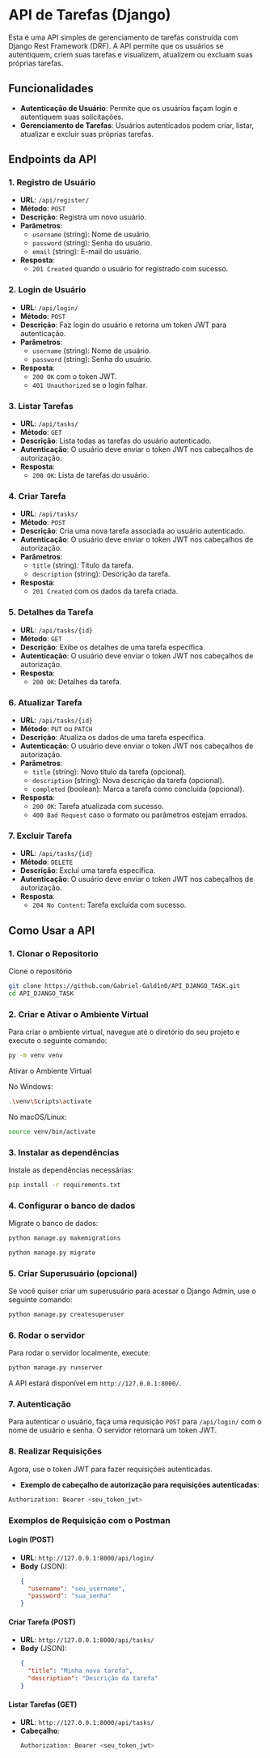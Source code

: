 
# API de Tarefas (Django)

Esta é uma API simples de gerenciamento de tarefas construída com Django Rest Framework (DRF). A API permite que os usuários se autentiquem, criem suas tarefas e visualizem, atualizem ou excluam suas próprias tarefas.

## Funcionalidades

- **Autenticação de Usuário**: Permite que os usuários façam login e autentiquem suas solicitações.
- **Gerenciamento de Tarefas**: Usuários autenticados podem criar, listar, atualizar e excluir suas próprias tarefas.

## Endpoints da API

### 1. **Registro de Usuário**
   - **URL**: `/api/register/`
   - **Método**: `POST`
   - **Descrição**: Registra um novo usuário.
   - **Parâmetros**:
     - `username` (string): Nome de usuário.
     - `password` (string): Senha do usuário.
     - `email` (string): E-mail do usuário.
   - **Resposta**:
     - `201 Created` quando o usuário for registrado com sucesso.

### 2. **Login de Usuário**
   - **URL**: `/api/login/`
   - **Método**: `POST`
   - **Descrição**: Faz login do usuário e retorna um token JWT para autenticação.
   - **Parâmetros**:
     - `username` (string): Nome de usuário.
     - `password` (string): Senha do usuário.
   - **Resposta**:
     - `200 OK` com o token JWT.
     - `401 Unauthorized` se o login falhar.

### 3. **Listar Tarefas**
   - **URL**: `/api/tasks/`
   - **Método**: `GET`
   - **Descrição**: Lista todas as tarefas do usuário autenticado.
   - **Autenticação**: O usuário deve enviar o token JWT nos cabeçalhos de autorização.
   - **Resposta**:
     - `200 OK`: Lista de tarefas do usuário.

### 4. **Criar Tarefa**
   - **URL**: `/api/tasks/`
   - **Método**: `POST`
   - **Descrição**: Cria uma nova tarefa associada ao usuário autenticado.
   - **Autenticação**: O usuário deve enviar o token JWT nos cabeçalhos de autorização.
   - **Parâmetros**:
     - `title` (string): Título da tarefa.
     - `description` (string): Descrição da tarefa.
   - **Resposta**:
     - `201 Created` com os dados da tarefa criada.

### 5. **Detalhes da Tarefa**
   - **URL**: `/api/tasks/{id}`
   - **Método**: `GET`
   - **Descrição**: Exibe os detalhes de uma tarefa específica.
   - **Autenticação**: O usuário deve enviar o token JWT nos cabeçalhos de autorização.
   - **Resposta**:
     - `200 OK`: Detalhes da tarefa.

### 6. **Atualizar Tarefa**
   - **URL**: `/api/tasks/{id}`
   - **Método**: `PUT` ou `PATCH`
   - **Descrição**: Atualiza os dados de uma tarefa específica.
   - **Autenticação**: O usuário deve enviar o token JWT nos cabeçalhos de autorização.
   - **Parâmetros**:
     - `title` (string): Novo título da tarefa (opcional).
     - `description` (string): Nova descrição da tarefa (opcional).
     - `completed` (boolean): Marca a tarefa como concluída (opcional).
   - **Resposta**:
     - `200 OK`: Tarefa atualizada com sucesso.
     - `400 Bad Request` caso o formato ou parâmetros estejam errados.

### 7. **Excluir Tarefa**
   - **URL**: `/api/tasks/{id}`
   - **Método**: `DELETE`
   - **Descrição**: Exclui uma tarefa específica.
   - **Autenticação**: O usuário deve enviar o token JWT nos cabeçalhos de autorização.
   - **Resposta**:
     - `204 No Content`: Tarefa excluída com sucesso.

## Como Usar a API

### 1. **Clonar o Repositorio**

Clone o repositório

```bash
git clone https://github.com/Gabriel-Gald1n0/API_DJANGO_TASK.git
cd API_DJANGO_TASK
```

### 2. **Criar e Ativar o Ambiente Virtual**

Para criar o ambiente virtual, navegue até o diretório do seu projeto e execute o seguinte comando:

```bash
py -m venv venv
```

Ativar o Ambiente Virtual

No Windows:
```bash
.\venv\Scripts\activate
```

No macOS/Linux:
```bash
source venv/bin/activate
```

### 3. **Instalar as dependências**

Instale as dependências necessárias:

```bash
pip install -r requirements.txt
```

### 4. **Configurar o banco de dados**

Migrate o banco de dados:

```bash
python manage.py makemigrations
```

```bash
python manage.py migrate
```

### 5. **Criar Superusuário (opcional)**

Se você quiser criar um superusuário para acessar o Django Admin, use o seguinte comando:

```bash
python manage.py createsuperuser
```

### 6. **Rodar o servidor**

Para rodar o servidor localmente, execute:

```bash
python manage.py runserver
```

A API estará disponível em `http://127.0.0.1:8000/`.

### 7. **Autenticação**

Para autenticar o usuário, faça uma requisição `POST` para `/api/login/` com o nome de usuário e senha. O servidor retornará um token JWT.

### 8. **Realizar Requisições**

Agora, use o token JWT para fazer requisições autenticadas.

- **Exemplo de cabeçalho de autorização para requisições autenticadas**:

```bash
Authorization: Bearer <seu_token_jwt>
```

### Exemplos de Requisição com o Postman

#### Login (POST)

- **URL**: `http://127.0.0.1:8000/api/login/`
- **Body** (JSON):
  ```json
  {
    "username": "seu_username",
    "password": "sua_senha"
  }
  ```

#### Criar Tarefa (POST)

- **URL**: `http://127.0.0.1:8000/api/tasks/`
- **Body** (JSON):
  ```json
  {
    "title": "Minha nova tarefa",
    "description": "Descrição da tarefa"
  }
  ```

#### Listar Tarefas (GET)

- **URL**: `http://127.0.0.1:8000/api/tasks/`
- **Cabeçalho**:
  ```bash
  Authorization: Bearer <seu_token_jwt>
  ```


